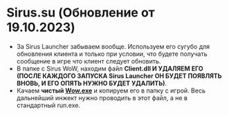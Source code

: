 # Sirus.su (Обновление от 19.10.2023)

- За Sirus Launcher забываем вообще. Используем его сугубо для обновления клиента и только при условии, что будете получать сообщение в игре что клиент следует обновить.
- В папке с Sirus WoW, находим файл **Client.dll И УДАЛЯЕМ ЕГО (ПОСЛЕ КАЖДОГО ЗАПУСКА Sirus Launcher ОН БУДЕТ ПОЯВЛЯТЬ ВНОВЬ, И ЕГО ОПЯТЬ НУЖНО БУДЕТ УДАЛИТЬ)**.
- Качаем **чистый [Wow.exe](https://www.mediafire.com/file/d1ty6rtwq3lwbbh/WoW.exe/file)** и копируем его в папку с игрой. Весь дальнейший инжект нужно проводить в этот файл, а не в стандартный run.exe.